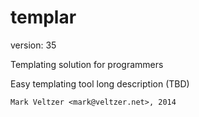 templar
=======

version: 35

Templating solution for programmers

Easy templating tool long description (TBD)

	Mark Veltzer <mark@veltzer.net>, 2014
